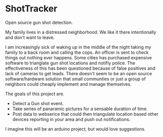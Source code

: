 ShotTracker
===========

Open source gun shot detection.

My family lives in a distressed neighborhood. We like it there intentionally and don't want to leave.

I am increasingly sick of waking up in the middle of the night taking my family to a back room and calling the cops. An officer is sent to check things out nothing ever happens. Some cities has purchased expensive software to trianglate gun shot locations and notifiy police. The effectiveness of this has been questioned because of false positives and lack of cameras to get leads. There doesn't seem to be an open source software/hardware solution that small communties or just a group of neighbors could cheaply implement and manage themselves.

The goals of this project are.

- Detect a Gun shot event.
- Take series of panaramic pictures for a sensable duration of time.
- Post data to webserice that could then triangulate location based other devices reporting in your area and push out notifications.

I imagine this will be an arduino project, but would love suggestions.
